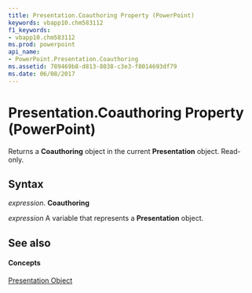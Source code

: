 ```yaml
---
title: Presentation.Coauthoring Property (PowerPoint)
keywords: vbapp10.chm583112
f1_keywords:
- vbapp10.chm583112
ms.prod: powerpoint
api_name:
- PowerPoint.Presentation.Coauthoring
ms.assetid: 789469b8-d813-8038-c3e3-f8014693df79
ms.date: 06/08/2017
---
```



# Presentation.Coauthoring Property (PowerPoint)

Returns a  **Coauthoring** object in the current **Presentation** object. Read-only.


## Syntax

 _expression_. **Coauthoring**

 _expression_ A variable that represents a **Presentation** object.


## See also


#### Concepts


[Presentation Object](PowerPoint.Presentation.md)

